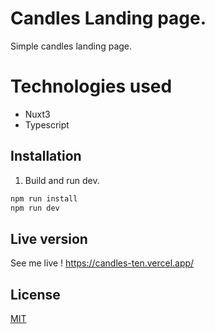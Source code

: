 # Candles Landing page.

Simple candles landing page.

# Technologies used

- Nuxt3
- Typescript

## Installation

1. Build and run dev.

```bash
npm run install
npm run dev
```

## Live version

See me live !
https://candles-ten.vercel.app/


## License
[MIT](https://choosealicense.com/licenses/mit/)
